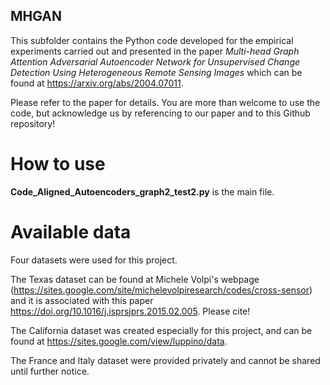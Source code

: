 ## MHGAN
This subfolder contains the Python code developed for the empirical experiments carried out and presented in the paper *Multi-head Graph Attention Adversarial Autoencoder Network for Unsupervised Change Detection Using Heterogeneous Remote Sensing Images* which can be found at https://arxiv.org/abs/2004.07011.

Please refer to the paper for details. You are more than welcome to use the code, but acknowledge us by referencing to our paper and to this Github repository!

# How to use

**Code_Aligned_Autoencoders_graph2_test2.py** is the main file.

# Available data

Four datasets were used for this project.

The Texas dataset can be found at Michele Volpi's webpage (https://sites.google.com/site/michelevolpiresearch/codes/cross-sensor) and it is associated with this paper https://doi.org/10.1016/j.isprsjprs.2015.02.005. Please cite!

The California dataset was created especially for this project, and can be found at https://sites.google.com/view/luppino/data.

The France and Italy dataset were provided privately and cannot be shared until further notice.
